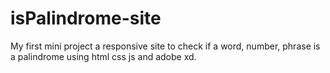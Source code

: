 # isPalindrome-site
My first mini project a responsive site to check if a word, number, phrase is a palindrome using html css js and adobe xd. 
